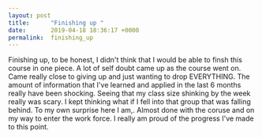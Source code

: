 ```yaml
---
layout: post
title:      "Finishing up "
date:       2019-04-18 18:36:17 +0000
permalink:  finishing_up
---
```



Finishing up, to be honest, I didn't think that I would be able to finsh this course in one piece. A lot of self doubt came up as the course went on. Came really close to giving up and just wanting to drop EVERYTHING. The amount of information that I've learned and applied in the last 6 months really have been shocking. Seeing that my class size shinking by the week really was scary. I kept thinking what if I fell into that group that was falling behind. To my own surprise here I am,. Almost done with the coruse and on my way to enter the work force. I really am proud of the progress I've made to this point. 
